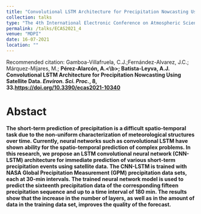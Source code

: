 ```yaml
---
title: "Convolutional LSTM Architecture for Precipitation Nowcasting Using Satellite Data"
collection: talks
type: "The 4th International Electronic Conference on Atmospheric Sciences "
permalink: /talks/ECAS2021_4
venue: "MDPI"
date: 16-07-2021
location: ""
---
```


Recommended citation:  Gamboa-Villafruela, C.J.;Fernández-Alvarez, J.C.; Márquez-Mijares, M.; <b>Pérez-Alarcón, A.<\b>; Batista-Leyva, A.J. Convolutional
LSTM Architecture for Precipitation Nowcasting Using Satellite Data. <i>Environ. Sci. Proc.</i>, 8, 33.https://doi.org/10.3390/ecas2021-10340



# Abstact
The short-term prediction of precipitation is a difficult spatio-temporal task due to the
non-uniform characterization of meteorological structures over time. Currently, neural networks such
as convolutional LSTM have shown ability for the spatio-temporal prediction of complex problems.
In this research, we propose an LSTM convolutional neural network (CNN-LSTM) architecture for
immediate prediction of various short-term precipitation events using satellite data. The CNN-LSTM
is trained with NASA Global Precipitation Measurement (GPM) precipitation data sets, each at
30-min intervals. The trained neural network model is used to predict the sixteenth precipitation
data of the corresponding fifteen precipitation sequence and up to a time interval of 180 min. The
results show that the increase in the number of layers, as well as in the amount of data in the training
data set, improves the quality of the forecast.

